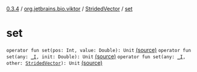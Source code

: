 [0.3.4](../../index.md) / [org.jetbrains.bio.viktor](../index.md) / [StridedVector](index.md) / [set](.)

# set

`operator fun set(pos: Int, value: Double): Unit` [(source)](https://github.com/JetBrains-Research/viktor/blob/0.3.4/src/main/kotlin/org/jetbrains/bio/viktor/StridedVector.kt#L72)
`operator fun set(any: `[`_I`](../_-i.md)`, init: Double): Unit` [(source)](https://github.com/JetBrains-Research/viktor/blob/0.3.4/src/main/kotlin/org/jetbrains/bio/viktor/StridedVector.kt#L99)
`operator fun set(any: `[`_I`](../_-i.md)`, other: `[`StridedVector`](index.md)`): Unit` [(source)](https://github.com/JetBrains-Research/viktor/blob/0.3.4/src/main/kotlin/org/jetbrains/bio/viktor/StridedVector.kt#L101)